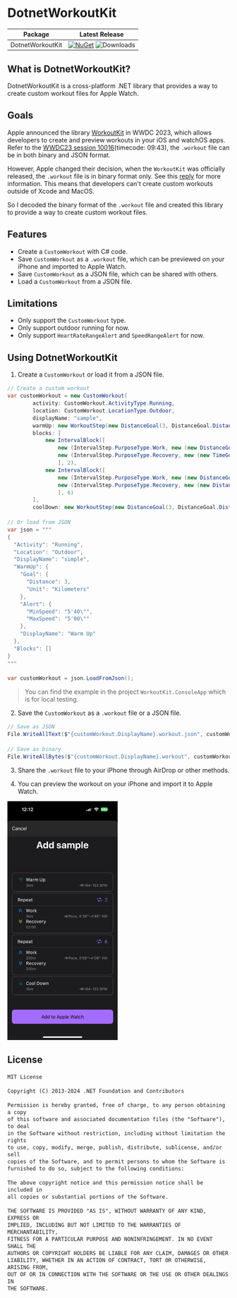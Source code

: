 # DotnetWorkoutKit

|  Package  | Latest Release |
|:---------:|:--------------:|
| DotnetWorkoutKit | [![NuGet](https://img.shields.io/nuget/v/DotnetWorkoutKit.svg)](https://www.nuget.org/packages/DotnetWorkoutKit) ![Downloads](https://img.shields.io/nuget/dt/DotnetWorkoutKit.svg?style=flat-square)|

## What is DotnetWorkoutKit?

DotnetWorkoutKit is a cross-platform .NET library that provides a way to create custom workout files for Apple Watch.

## Goals

Apple announced the library [WorkoutKit](https://developer.apple.com/documentation/workoutkit) in WWDC 2023, which allows developers to create and preview workouts in your iOS and watchOS apps. Refer to the [WWDC23 session 10016](https://developer.apple.com/videos/play/wwdc2023/10016/)(timecode: 09:43), the `.workout` file can be in both binary and JSON format.

However, Apple changed their decision, when the `WorkoutKit` was officially released, the `.workout` file is in binary format only. See this [reply](https://developer.apple.com/forums/thread/750557?answerId=790229022#790229022) for more information. This means that developers can't create custom workouts outside of Xcode and MacOS.

So I decoded the binary format of the `.workout` file and created this library to provide a way to create custom workout files.

## Features

- Create a `CustomWorkout` with C# code.
- Save `CustomWorkout` as a `.workout` file, which can be previewed on your iPhone and imported to Apple Watch.
- Save `CustomWorkout` as a JSON file, which can be shared with others.
- Load a `CustomWorkout` from a JSON file.

## Limitations

- Only support the `CustomWorkout` type.
- Only support outdoor running for now.
- Only support `HeartRateRangeAlert` and `SpeedRangeAlert` for now.

## Using DotnetWorkoutKit

1. Create a `CustomWorkout` or load it from a JSON file.

```csharp
// Create a custom workout
var customWorkout = new CustomWorkout(
        activity: CustomWorkout.ActivityType.Running, 
        location: CustomWorkout.LocationType.Outdoor,
        displayName: "sample",
        warmUp: new WorkoutStep(new DistanceGoal(3, DistanceGoal.DistanceUnit.Kilometers), new HeartRateRangeAlert(144, 153), "Warm Up"),
        blocks: [
            new IntervalBlock([
                new (IntervalStep.PurposeType.Work, new (new DistanceGoal(3, DistanceGoal.DistanceUnit.Kilometers), new SpeedRangeAlert("4'46\"", "4'38\""))), // The speed can be defined as pace.
                new (IntervalStep.PurposeType.Recovery, new (new TimeGoal(TimeSpan.FromMinutes(2))))
                ], 2),
            new IntervalBlock([
                new (IntervalStep.PurposeType.Work, new (new DistanceGoal(200, DistanceGoal.DistanceUnit.Meters), new SpeedRangeAlert("4'09\"", "3'59\""))),
                new (IntervalStep.PurposeType.Recovery, new (new DistanceGoal(200, DistanceGoal.DistanceUnit.Meters)))
                ], 6)
        ],
        coolDown: new WorkoutStep(new DistanceGoal(3, DistanceGoal.DistanceUnit.Kilometers), new HeartRateRangeAlert(144, 153), "Cool Down"));

// Or load from JSON
var json = """
{
  "Activity": "Running",
  "Location": "Outdoor",
  "DisplayName": "simple",
  "WarmUp": {
    "Goal": {
      "Distance": 3,
      "Unit": "Kilometers"
    },
    "Alert": {
      "MinSpeed": "5'40\"",
      "MaxSpeed": "5'00\""
    },
    "DisplayName": "Warm Up"
  },
  "Blocks": []
}
"""

var customWorkout = json.LoadFromJson();
```

> You can find the example in the project `WorkoutKit.ConsoleApp` which is for local testing.

2. Save the `CustomWorkout` as a `.workout` file or a JSON file.

```csharp
// Save as JSON
File.WriteAllText($"{customWorkout.DisplayName}.workout.json", customWorkout.JsonRepresentation());

// Save as binary
File.WriteAllBytes($"{customWorkout.DisplayName}.workout", customWorkout.DataRepresentation());
```

3. Share the `.workout` file to your iPhone through AirDrop or other methods.

4. You can preview the workout on your iPhone and import it to Apple Watch.

<img src="https://raw.githubusercontent.com/changeforan/DotnetWorkoutKit/refs/heads/main/IMG_6B672CFD47B3-1.jpeg" alt="Import" width="250" />

## License

```text
MIT License

Copyright (C) 2013-2024 .NET Foundation and Contributors

Permission is hereby granted, free of charge, to any person obtaining a copy
of this software and associated documentation files (the "Software"), to deal
in the Software without restriction, including without limitation the rights
to use, copy, modify, merge, publish, distribute, sublicense, and/or sell
copies of the Software, and to permit persons to whom the Software is
furnished to do so, subject to the following conditions:

The above copyright notice and this permission notice shall be included in
all copies or substantial portions of the Software.

THE SOFTWARE IS PROVIDED "AS IS", WITHOUT WARRANTY OF ANY KIND, EXPRESS OR
IMPLIED, INCLUDING BUT NOT LIMITED TO THE WARRANTIES OF MERCHANTABILITY,
FITNESS FOR A PARTICULAR PURPOSE AND NONINFRINGEMENT. IN NO EVENT SHALL THE
AUTHORS OR COPYRIGHT HOLDERS BE LIABLE FOR ANY CLAIM, DAMAGES OR OTHER
LIABILITY, WHETHER IN AN ACTION OF CONTRACT, TORT OR OTHERWISE, ARISING FROM,
OUT OF OR IN CONNECTION WITH THE SOFTWARE OR THE USE OR OTHER DEALINGS IN
THE SOFTWARE.
```